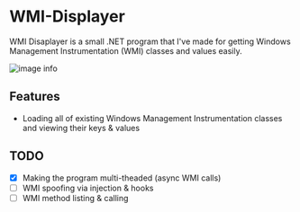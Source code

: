# WMI-Displayer
WMI Disaplayer is a small .NET program that I've made for getting Windows Management Instrumentation (WMI) classes and values easily. 

![image info](https://raw.githubusercontent.com/acessors/WMI-Displayer/main/images/preview.png)

## Features
- Loading all of existing Windows Management Instrumentation classes and viewing their keys & values
## TODO
- [x] Making the program multi-theaded (async WMI calls)
- [ ] WMI spoofing via injection & hooks
- [ ] WMI method listing & calling
